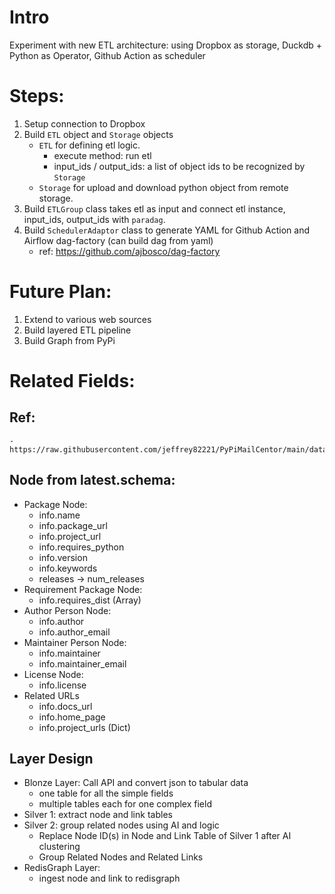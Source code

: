 # Intro
Experiment with new ETL architecture: using Dropbox as storage, Duckdb + Python as Operator, Github Action as scheduler

# Steps:

1. Setup connection to Dropbox
2. Build `ETL` object and `Storage` objects
    - `ETL` for defining etl logic. 
        - execute method: run etl
        - input_ids / output_ids: a list of object ids to be recognized by `Storage`
    - `Storage` for upload and download python object from remote storage. 
3. Build `ETLGroup` class takes etl as input and connect etl instance, input_ids, output_ids with `paradag`.
4. Build `SchedulerAdaptor` class to generate YAML for Github Action
and Airflow dag-factory (can build dag from yaml)
    - ref: https://github.com/ajbosco/dag-factory
# Future Plan: 

1) Extend to various web sources
2) Build layered ETL pipeline
3) Build Graph from PyPi

# Related Fields:

## Ref:
    - https://raw.githubusercontent.com/jeffrey82221/PyPiMailCentor/main/data/latest.schema

## Node from latest.schema:

- Package Node:
    - info.name
    - info.package_url
    - info.project_url
    - info.requires_python
    - info.version
    - info.keywords
    - releases -> num_releases
- Requirement Package Node:
    - info.requires_dist (Array)
- Author Person Node:
    - info.author
    - info.author_email
- Maintainer Person Node:
    - info.maintainer
    - info.maintainer_email
- License Node:
    - info.license
- Related URLs
    - info.docs_url
    - info.home_page
    - info.project_urls (Dict)

## Layer Design

- Blonze Layer: Call API and convert json to tabular data
    - one table for all the simple fields
    - multiple tables each for one complex field
- Silver 1: extract node and link tables
- Silver 2: group related nodes using AI and logic 
    - Replace Node ID(s) in Node and Link Table of Silver 1 after AI clustering
    - Group Related Nodes and Related Links
- RedisGraph Layer:
    - ingest node and link to redisgraph

